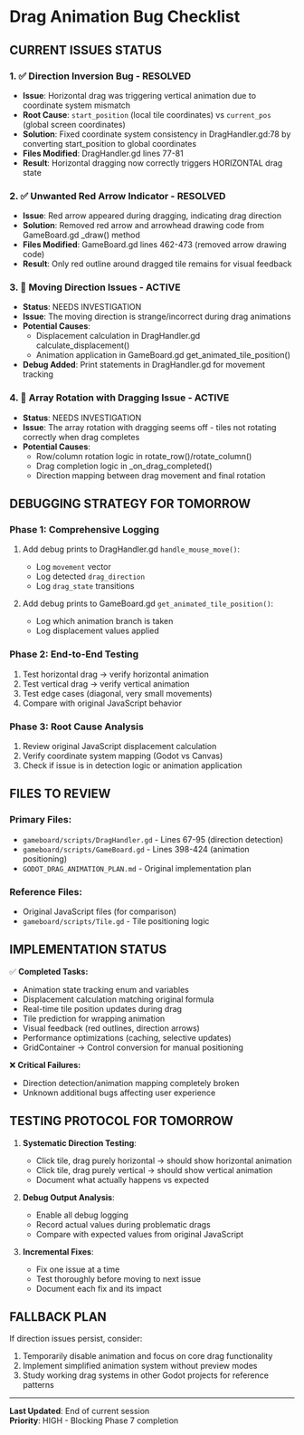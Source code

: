 # Drag Animation Bug Checklist

## CURRENT ISSUES STATUS

### 1. ✅ **Direction Inversion Bug - RESOLVED**
- **Issue**: Horizontal drag was triggering vertical animation due to coordinate system mismatch
- **Root Cause**: `start_position` (local tile coordinates) vs `current_pos` (global screen coordinates) 
- **Solution**: Fixed coordinate system consistency in DragHandler.gd:78 by converting start_position to global coordinates
- **Files Modified**: DragHandler.gd lines 77-81
- **Result**: Horizontal dragging now correctly triggers HORIZONTAL drag state

### 2. ✅ **Unwanted Red Arrow Indicator - RESOLVED** 
- **Issue**: Red arrow appeared during dragging, indicating drag direction
- **Solution**: Removed red arrow and arrowhead drawing code from GameBoard.gd _draw() method
- **Files Modified**: GameBoard.gd lines 462-473 (removed arrow drawing code)
- **Result**: Only red outline around dragged tile remains for visual feedback

### 3. 🚨 **Moving Direction Issues - ACTIVE**
- **Status**: NEEDS INVESTIGATION
- **Issue**: The moving direction is strange/incorrect during drag animations
- **Potential Causes**: 
  - Displacement calculation in DragHandler.gd calculate_displacement()
  - Animation application in GameBoard.gd get_animated_tile_position()
- **Debug Added**: Print statements in DragHandler.gd for movement tracking

### 4. 🚨 **Array Rotation with Dragging Issue - ACTIVE**
- **Status**: NEEDS INVESTIGATION  
- **Issue**: The array rotation with dragging seems off - tiles not rotating correctly when drag completes
- **Potential Causes**: 
  - Row/column rotation logic in rotate_row()/rotate_column()
  - Drag completion logic in _on_drag_completed()
  - Direction mapping between drag movement and final rotation

## DEBUGGING STRATEGY FOR TOMORROW

### Phase 1: Comprehensive Logging
1. Add debug prints to DragHandler.gd `handle_mouse_move()`:
   - Log `movement` vector
   - Log detected `drag_direction` 
   - Log `drag_state` transitions
   
2. Add debug prints to GameBoard.gd `get_animated_tile_position()`:
   - Log which animation branch is taken
   - Log displacement values applied

### Phase 2: End-to-End Testing
1. Test horizontal drag → verify horizontal animation
2. Test vertical drag → verify vertical animation  
3. Test edge cases (diagonal, very small movements)
4. Compare with original JavaScript behavior

### Phase 3: Root Cause Analysis
1. Review original JavaScript displacement calculation
2. Verify coordinate system mapping (Godot vs Canvas)
3. Check if issue is in detection logic or animation application

## FILES TO REVIEW

### Primary Files:
- `gameboard/scripts/DragHandler.gd` - Lines 67-95 (direction detection)
- `gameboard/scripts/GameBoard.gd` - Lines 398-424 (animation positioning)
- `GODOT_DRAG_ANIMATION_PLAN.md` - Original implementation plan

### Reference Files:
- Original JavaScript files (for comparison)
- `gameboard/scripts/Tile.gd` - Tile positioning logic

## IMPLEMENTATION STATUS

✅ **Completed Tasks:**
- Animation state tracking enum and variables
- Displacement calculation matching original formula  
- Real-time tile position updates during drag
- Tile prediction for wrapping animation
- Visual feedback (red outlines, direction arrows)
- Performance optimizations (caching, selective updates)
- GridContainer → Control conversion for manual positioning

❌ **Critical Failures:**
- Direction detection/animation mapping completely broken
- Unknown additional bugs affecting user experience

## TESTING PROTOCOL FOR TOMORROW

1. **Systematic Direction Testing**:
   - Click tile, drag purely horizontal → should show horizontal animation
   - Click tile, drag purely vertical → should show vertical animation
   - Document what actually happens vs expected

2. **Debug Output Analysis**:
   - Enable all debug logging
   - Record actual values during problematic drags
   - Compare with expected values from original JavaScript

3. **Incremental Fixes**:
   - Fix one issue at a time
   - Test thoroughly before moving to next issue
   - Document each fix and its impact

## FALLBACK PLAN

If direction issues persist, consider:
1. Temporarily disable animation and focus on core drag functionality
2. Implement simplified animation system without preview modes
3. Study working drag systems in other Godot projects for reference patterns

---
**Last Updated**: End of current session  
**Priority**: HIGH - Blocking Phase 7 completion

